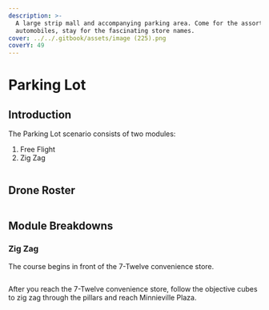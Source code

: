 ```yaml
---
description: >-
  A large strip mall and accompanying parking area. Come for the assortment of
  automobiles, stay for the fascinating store names.
cover: ../../.gitbook/assets/image (225).png
coverY: 49
---
```


# Parking Lot

## Introduction

The Parking Lot scenario consists of two modules:

1. Free Flight
2. Zig Zag

<figure><img src="../../.gitbook/assets/image (254).png" alt=""><figcaption></figcaption></figure>

## Drone Roster

<figure><img src="../../.gitbook/assets/image (255).png" alt=""><figcaption></figcaption></figure>

## Module Breakdowns

### Zig Zag

The course begins in front of the 7-Twelve convenience store.

<figure><img src="../../.gitbook/assets/image (256).png" alt=""><figcaption></figcaption></figure>

After you reach the 7-Twelve convenience store, follow the objective cubes to zig zag through the pillars and reach Minnieville Plaza.

<figure><img src="../../.gitbook/assets/image (257).png" alt=""><figcaption></figcaption></figure>

<figure><img src="../../.gitbook/assets/image (258).png" alt=""><figcaption></figcaption></figure>

<figure><img src="../../.gitbook/assets/image (259).png" alt=""><figcaption></figcaption></figure>
